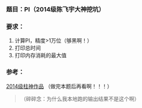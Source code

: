 ### 题目：PI（2014级陈飞宇大神挖坑）

### 要求：

1. 计算PI，精度>1万位（够黑啊！）
1. 打印总时间
1. 打印内存消耗的最大值

### 参考：

[2014级柱神作品](https://github.com/holdzhu/uestc2015ccpp/tree/master/Pi) （做完本题后再看啊！！！）
> （碎碎念：为什么我本地跑的输出结果不是这个啊）